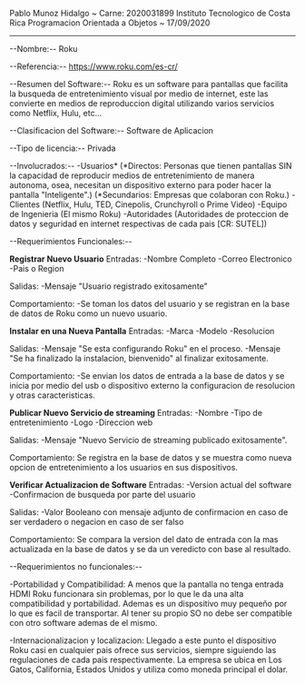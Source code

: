 Pablo Munoz Hidalgo ~ Carne: 2020031899
Instituto Tecnologico de Costa Rica
Programacion Orientada a Objetos ~ 17/09/2020


-----------------------------------------------------------------


--Nombre:-- Roku

--Referencia:-- https://www.roku.com/es-cr/

--Resumen del Software:-- Roku es un software para pantallas que facilita la busqueda de entretenimiento visual por medio de internet, este las convierte en medios de reproduccion digital utilizando varios servicios como Netflix, Hulu, etc...

--Clasificacion del Software:-- Software de Aplicacion

--Tipo de licencia:-- Privada

--Involucrados:-- 
-Usuarios*
(*Directos: Personas que tienen pantallas SIN la capacidad de reproducir medios de entretenimiento de manera autonoma, osea, necesitan un dispositivo externo para poder hacer la pantalla "Inteligente".)
(*Secundarios: Empresas que colaboran con Roku.)
-Clientes (Netflix, Hulu, TED, Cinepolis, Crunchyroll o Prime Video)
-Equipo de Ingenieria (El mismo Roku)
-Autoridades (Autoridades de proteccion de datos y seguridad en internet respectivas de cada pais [CR: SUTEL])

--Requerimientos Funcionales:--

**Registrar Nuevo Usuario**
Entradas: 
-Nombre Completo
-Correo Electronico
-Pais o Region

Salidas:
-Mensaje "Usuario registrado exitosamente"

Comportamiento:
-Se toman los datos del usuario y se registran en la base de datos de Roku como un nuevo usuario.

**Instalar en una Nueva Pantalla**
Entradas:
-Marca
-Modelo
-Resolucion

Salidas:
-Mensaje "Se esta configurando Roku" en el proceso.
-Mensaje "Se ha finalizado la instalacion, bienvenido" al finalizar exitosamente.

Comportamiento:
-Se envian los datos de entrada a la base de datos y se inicia por medio del usb o dispositivo externo la configuracion de resolucion y otras caracteristicas.

**Publicar Nuevo Servicio de streaming**
Entradas:
-Nombre
-Tipo de entretenimiento
-Logo
-Direccion web

Salidas:
-Mensaje "Nuevo Servicio de streaming publicado exitosamente".

Comportamiento: Se registra en la base de datos y se muestra como nueva opcion de entretenimiento a los usuarios en sus dispositivos.


**Verificar Actualizacion de Software**
Entradas:
-Version actual del software
-Confirmacion de busqueda por parte del usuario

Salidas:
-Valor Booleano con mensaje adjunto de confirmacion en caso de ser verdadero o negacion en caso de ser falso

Comportamiento: Se compara la version del dato de entrada con la mas actualizada en la base de datos y se da un veredicto con base al resultado.


--Requerimientos no funcionales:--

-Portabilidad y Compatibilidad: A menos que la pantalla no tenga entrada HDMI Roku funcionara sin problemas, por lo que le da una alta compatibilidad y portabilidad. Ademas es un dispositivo muy pequeño por lo que es facil de transportar. Al tener su propio SO no debe ser compatible con otro software ademas de el mismo.

-Internacionalizacion y localizacion: Llegado a este punto el dispositivo Roku casi en cualquier pais ofrece sus servicios, siempre siguiendo las regulaciones de cada pais respectivamente. La empresa se ubica en Los Gatos, California, Estados Unidos y utiliza como moneda principal el dolar.



